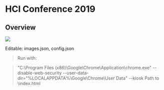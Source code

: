 # HCI Conference 2019


## Overview

![](conf-presentation.png)

 Editable:
 images.json,
 config.json





>Run with:

>"C:\Program Files (x86)\Google\Chrome\Application\chrome.exe" --disable-web-security --user-data-dir="%LOCALAPPDATA%\Google\Chrome\User Data" --kiosk Path to \index.html



